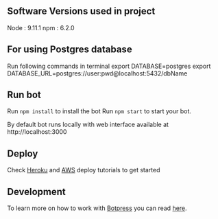 ## Software Versions used in project

Node : 9.11.1
npm : 6.2.0

## For using Postgres database 
Run following commands in terminal
export DATABASE=postgres
export DATABASE_URL=postgres://user:pwd@localhost:5432/dbName

## Run bot
Run `npm install` to install the bot
Run `npm start` to start your bot.

By default bot runs locally with web interface available at http://localhost:3000

## Deploy

Check [Heroku](https://botpress.io/docs/deploy/heroku/) and [AWS](https://botpress.io/docs/deploy/aws/) deploy tutorials to get started

## Development

To learn more on how to work with [Botpress](https://botpress.io/) you can read [here](https://botpress.io/docs/getting_started/).
